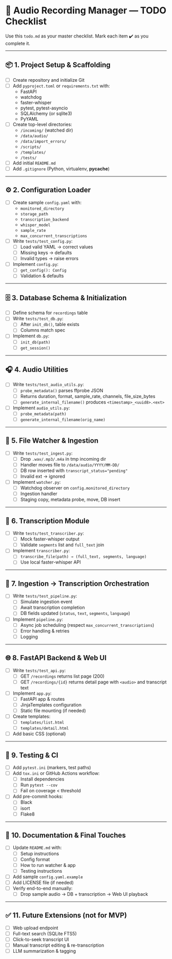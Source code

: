 # 📝 Audio Recording Manager — TODO Checklist

Use this `todo.md` as your master checklist. Mark each item ✔️ as you complete it.

---

## 📦 1. Project Setup & Scaffolding

- [ ] Create repository and initialize Git
- [ ] Add `pyproject.toml` or `requirements.txt` with:
  - FastAPI
  - watchdog
  - faster-whisper
  - pytest, pytest-asyncio
  - SQLAlchemy (or sqlite3)
  - PyYAML
- [ ] Create top-level directories:
  - `/incoming/` (watched dir)
  - `/data/audio/`
  - `/data/import_errors/`
  - `/scripts/`
  - `/templates/`
  - `/tests/`
- [ ] Add initial `README.md`
- [ ] Add `.gitignore` (Python, virtualenv, **pycache**)

---

## ⚙️ 2. Configuration Loader

- [ ] Create sample `config.yaml` with:
  - `monitored_directory`
  - `storage_path`
  - `transcription_backend`
  - `whisper_model`
  - `sample_rate`
  - `max_concurrent_transcriptions`
- [ ] Write `tests/test_config.py`:
  - [ ] Load valid YAML → correct values
  - [ ] Missing keys → defaults
  - [ ] Invalid types → raise errors
- [ ] Implement `config.py`:
  - [ ] `get_config(): Config`
  - [ ] Validation & defaults

---

## 🗄 3. Database Schema & Initialization

- [ ] Define schema for `recordings` table
- [ ] Write `tests/test_db.py`:
  - [ ] After `init_db()`, table exists
  - [ ] Columns match spec
- [ ] Implement `db.py`:
  - [ ] `init_db(path)`
  - [ ] `get_session()`

---

## 🎧 4. Audio Utilities

- [ ] Write `tests/test_audio_utils.py`:
  - [ ] `probe_metadata()` parses ffprobe JSON
  - [ ] Returns duration, format, sample_rate, channels, file_size_bytes
  - [ ] `generate_internal_filename()` produces `<timestamp>_<uuid8>.<ext>`
- [ ] Implement `audio_utils.py`:
  - [ ] `probe_metadata(path)`
  - [ ] `generate_internal_filename(orig_name)`

---

## 🚀 5. File Watcher & Ingestion

- [ ] Write `tests/test_ingest.py`:
  - [ ] Drop `.wav/.mp3/.m4a` in tmp incoming dir
  - [ ] Handler moves file to `/data/audio/YYYY/MM-DD/`
  - [ ] DB row inserted with `transcript_status="pending"`
  - [ ] Invalid ext → ignored
- [ ] Implement `watcher.py`:
  - [ ] Watchdog observer on `config.monitored_directory`
  - [ ] Ingestion handler
  - [ ] Staging copy, metadata probe, move, DB insert

---

## 📝 6. Transcription Module

- [ ] Write `tests/test_transcriber.py`:
  - [ ] Mock faster-whisper output
  - [ ] Validate `segments` list and `full_text` join
- [ ] Implement `transcriber.py`:
  - [ ] `transcribe_file(path) → (full_text, segments, language)`
  - [ ] Use local faster-whisper API

---

## 🔗 7. Ingestion → Transcription Orchestration

- [ ] Write `tests/test_pipeline.py`:
  - [ ] Simulate ingestion event
  - [ ] Await transcription completion
  - [ ] DB fields updated (`status`, `text`, `segments`, `language`)
- [ ] Implement `pipeline.py`:
  - [ ] Async job scheduling (respect `max_concurrent_transcriptions`)
  - [ ] Error handling & retries
  - [ ] Logging

---

## 🌐 8. FastAPI Backend & Web UI

- [ ] Write `tests/test_api.py`:
  - [ ] GET `/recordings` returns list page (200)
  - [ ] GET `/recordings/{id}` returns detail page with `<audio>` and transcript text
- [ ] Implement `app.py`:
  - [ ] FastAPI app & routes
  - [ ] JinjaTemplates configuration
  - [ ] Static file mounting (if needed)
- [ ] Create templates:
  - [ ] `templates/list.html`
  - [ ] `templates/detail.html`
- [ ] Add basic CSS (optional)

---

## 🧪 9. Testing & CI

- [ ] Add `pytest.ini` (markers, test paths)
- [ ] Add `tox.ini` or GitHub Actions workflow:
  - [ ] Install dependencies
  - [ ] Run `pytest --cov`
  - [ ] Fail on coverage < threshold
- [ ] Add pre-commit hooks:
  - [ ] Black
  - [ ] isort
  - [ ] Flake8

---

## 📖 10. Documentation & Final Touches

- [ ] Update `README.md` with:
  - [ ] Setup instructions
  - [ ] Config format
  - [ ] How to run watcher & app
  - [ ] Testing instructions
- [ ] Add sample `config.yaml.example`
- [ ] Add LICENSE file (if needed)
- [ ] Verify end-to-end manually:
  - [ ] Drop sample audio → DB + transcription → Web UI playback

---

## ✅ 11. Future Extensions (not for MVP)

- [ ] Web upload endpoint
- [ ] Full-text search (SQLite FTS5)
- [ ] Click-to-seek transcript UI
- [ ] Manual transcript editing & re-transcription
- [ ] LLM summarization & tagging
